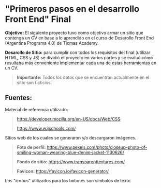 # "Primeros pasos en el desarrollo Front End" Final
**Objetivo:** El siguiente proyecto tuvo como objetivo armar un sitio que contenga un CV en base a lo aprendido en el curso de Desarollo Front End (Argentina Programa 4.0) de Ticmas Academy.

**Desarollo de Sitio:** para cumplir con todos los requisitos del final (utilizar HTML, CSS y JS) se dividió el proyecto en varios partes y se evaluó cómo resultaba más conveniente implementar cada una de estas herramientas en un CV.

> **Importante:** Todos los datos que se encuentran actualmente en el sitio son ficticios.

## Fuentes:
Material de referencia utilizado:
> https://developer.mozilla.org/en-US/docs/Web/CSS
>
> https://www.w3schools.com/

Sitios web de los cuales se generaron y/o descargaron imágenes.
> **Foto de perfil:** https://www.pexels.com/photo/closeup-photo-of-smiling-woman-wearing-blue-denim-jacket-1130626/
>
> **Fondo de sitio:** https://www.transparenttextures.com/
>
> **Favicon:** https://favicon.io/favicon-generator/

Los "íconos" utilizados para los botones son símbolos de texto.
